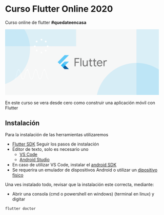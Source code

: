 # Curso Flutter Online 2020
Curso online de flutter **#quedateencasa**

![](image_readme/image.png)

En este curso se vera desde cero como construir una aplicación móvil con Flutter

## Instalación

Para la instalación de las herramientas utilizaremos
* [Flutter SDK](https://flutter.dev/docs/get-started/install) Seguir los pasos de instalación
* Editor de texto, solo es necesario uno
    * [VS Code](https://code.visualstudio.com/download)
    * [Android Studio](https://developer.android.com/studio)
* En caso de utilizar VS Code, instalar el [android SDK](https://developer.android.com/studio)
* Se requerira un emulador de dispositivos Android o utilizar un [dipositivo físico](https://www.jiho.com/es/recuperar-datos/habilitar-usb-depuracion-en-android.html)

Una ves instalado todo, revisar que la instalación este correcta, mediante:
* Abrir una consola (cmd o powershell en windows) (terminal en linux) y digitar
```bash
flutter doctor
```